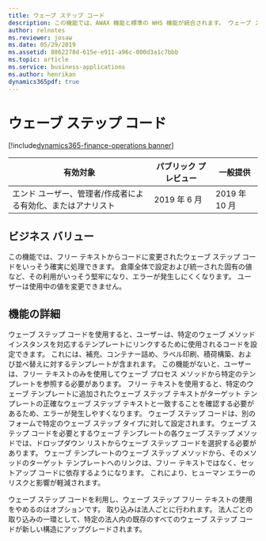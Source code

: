 ```yaml
---
title: ウェーブ ステップ コード
description: この機能では、AWAX 機能と標準の WHS 機能が統合されます。 ウェーブ ステップ コードを使用すると、ユーザーは、特定のウェーブ メソッド インスタンスを対応するテンプレートにリンクするために使用されるコードを設定できます。
author: relnotes
ms.reviewer: josaw
ms.date: 05/29/2019
ms.assetid: 8862278d-615e-e911-a96c-000d3a1c7bbb
ms.topic: article
ms.service: business-applications
ms.author: henrikan
dynamics365pdf: true
---
```

# <a name="wave-step-code"></a>ウェーブ ステップ コード
[!include[dynamics365-finance-operations banner](../includes/dynamics365-finance-operations.md)]

| 有効対象    |  パブリック プレビュー | 一般提供 | 
| ---------- | ---------- |---------- |
|エンド ユーザー、管理者/作成者による有効化、またはアナリスト|2019 年 6 月| 2019 年 10 月|


## <a name="business-value"></a>ビジネス バリュー
<!-- bv start -->
この機能では、フリー テキストからコードに変更されたウェーブ ステップ コードをいっそう確実に処理できます。 倉庫全体で設定および統一された固有の値など、その利用がいっそう堅牢になり、エラーが発生しにくくなります。 ユーザーは使用中の値を変更できません。
<!-- bv end -->



## <a name="feature-details"></a>機能の詳細
<!--feature detail start -->
ウェーブ ステップ コードを使用すると、ユーザーは、特定のウェーブ メソッド インスタンスを対応するテンプレートにリンクするために使用されるコードを設定できます。 これには、補充、コンテナー詰め、ラベル印刷、積荷構築、および並べ替えに対するテンプレートが含まれます。 この機能がないと、ユーザーは、フリー テキストのみを使用してウェーブ プロセス メソッドから特定のテンプレートを参照する必要があります。 フリー テキストを使用すると、特定のウェーブ テンプレートに追加されたウェーブ ステップ テキストがターゲット テンプレートの正確なウェーブ ステップ テキストと一致することを確認する必要があるため、エラーが発生しやすくなります。 ウェーブ ステップ コードは、別のフォームで特定のウェーブ ステップ タイプに対して設定されます。 ウェーブ ステップ コードを必要とするウェーブ テンプレートの各ウェーブ ステップ メソッドでは、ドロップダウン リストからウェーブ ステップ コードを選択する必要があります。 ウェーブ テンプレートのウェーブ ステップ メソッドから、そのメソッドのターゲット テンプレートへのリンクは、フリー テキストではなく、セットアップ コードに依存するようになります。 これにより、ヒューマン エラーのリスクと影響が軽減されます。 
 
ウェーブ ステップ コードを利用し、ウェーブ ステップ フリー テキストの使用をやめるのはオプションです。 取り込みは法人ごとに行われます。 法人ごとの取り込みの一環として、特定の法人内の既存のすべてのウェーブ ステップ コードが新しい構造にアップグレードされます。
<!--feature detail end -->










